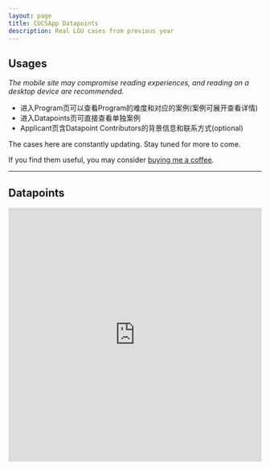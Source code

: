 ```yaml
---
layout: page
title: CUCSApp Datapoints
description: Real LGU cases from previous year
---
```


## Usages

*The mobile site may compromise reading experiences, and reading on a desktop device are recommended.*


- 进入Program页可以查看Program的难度和对应的案例(案例可展开查看详情)
- 进入Datapoints页可直接查看单独案例
- Applicant页含Datapoint Contributors的背景信息和联系方式(optional)

The cases here are constantly updating. Stay tuned for more to come.

If you find them useful, you may consider [buying me a coffee](https://www.buymeacoffee.com/cucs).

---

## Datapoints
<block>
<style>
.iframe-container {
  overflow: hidden;
  padding-top: 100%;
  position: relative;
}
.iframe-container iframe {
  border: 0;
  height: 100%;
  left: 0;
  position: absolute;
  top: 0;
  width: 100%;
}
 </style>
<div class="iframe-container"><iframe loading="lazy" src="https://cloud.seatable.cn/dtable/external-links/custom/cucsapp/"></iframe></div>

</block>